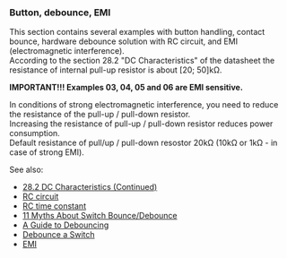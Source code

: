 ### Button, debounce, EMI

This section contains several examples with button handling, contact bounce, hardware debounce solution with RC circuit, and EMI (electromagnetic interference).  
According to the section 28.2 "DC Characteristics" of the datasheet the resistance of internal pull-up resistor is about [20; 50]kΩ.  

**IMPORTANT!!! Examples 03, 04, 05 and 06 are EMI sensitive.**  

In conditions of strong electromagnetic interference, you need to reduce the resistance of the pull-up / pull-down resistor.  
Increasing the resistance of pull-up / pull-down resistor reduces power consumption.  
Default resistance of pull/up / pull-down resostor 20kΩ (10kΩ or 1kΩ - in case of strong EMI).  

See also:  
- [28.2 DC Characteristics (Continued)](https://ww1.microchip.com/downloads/en/DeviceDoc/Atmel-7810-Automotive-Microcontrollers-ATmega328P_Datasheet.pdf#G1411985)  
- [RC circuit](https://en.wikipedia.org/wiki/RC_circuit)  
- [RC time constant](https://en.wikipedia.org/wiki/RC_time_constant)  
- [11 Myths About Switch Bounce/Debounce](https://www.electronicdesign.com/technologies/analog/article/21155418/logiswitch-11-myths-about-switch-bouncedebounce)  
- [A Guide to Debouncing](https://my.eng.utah.edu/~cs5780/debouncing.pdf)  
- [Debounce a Switch](https://www.youtube.com/watch?v=e1-kc04jSE4&t)  
- [EMI](https://en.wikipedia.org/wiki/Electromagnetic_interference)  
